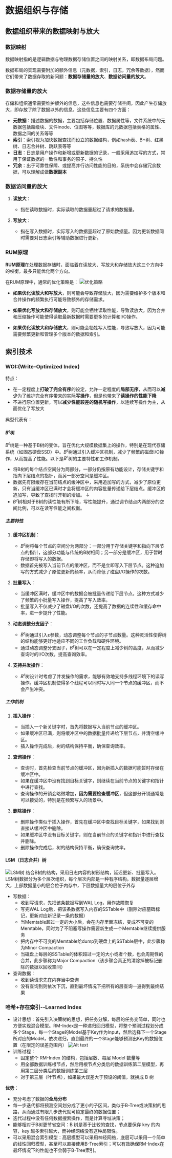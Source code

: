 # 数据组织与存储

## 数据组织带来的数据映射与放大

### 数据映射

数据映射指的是逻辑数据与物理数据存储位置之间的映射关系，即数据布局问题。

数据布局的实现需要附加的额外信息（元数据，索引，日志，冗余等数据），然而它们带来了数据存取的新问题：**数据存储量的放大**、**数据访问量的放大**。

### 数据存储量的放大

存储和组织通常需要维护额外的信息，这些信息也需要存储空间，因此产生存储放大，即存放了除了数据以外的信息。这些信息主要有四个方面：

- **元数据**：描述数据的数据，主要包括存储位置、数据属性等，文件系统中的元数据包括超级块、文件inode、位图等等，数据库的元数据包括表格的属性、数据之间的关系等等
- **索引**：索引视为加快数据查找而设立的数据结构，例如hash表、B+树、红黑树、日志合并树、跳跃表等等
- **日志**：日志是用户操作和新增或更新数据的记录，一般采用追加写的方式，常用于保证数据的一致性和事务的原子、持久性
- **冗余**：出于可靠性保障、或提高并行访问性能的目的，系统中会存储冗余数据，可以理解成做**数据副本**

### 数据访问量的放大

1. **读放大**：
   - 指在读取数据时，实际读取的数据量超过了请求的数据量。

2. **写放大**：
   - 指在写入数据时，实际写入的数据量超过了原始数据量。因为更新数据同时需要对日志索引等辅助数据进行更新。

### RUM原理

**RUM原理**在处理数据存储时，面临着在读放大、写放大和存储放大这三个方向中的权衡，最多只能优化两个方向。

在RUM原理中，通常的优化策略是：
![优化策略](../../BigDataStorage/image-1.png)

- **如果优化读放大和写放大**，则可能会导致存储放大，因为需要维护多个版本和合并操作的频繁执行可能导致额外的存储需求。
  
- **如果优化写放大和存储放大**，则可能会牺牲读取性能，导致读放大，因为合并和压缩操作可能使得读取最新数据时需要更多的计算和I/O操作。

- **如果优化读放大和存储放大**，则可能会牺牲写入性能，导致写放大，因为可能需要频繁更新和管理多个版本的数据和索引。

## 索引技术

### WOI:(Write-Optimized Index)

特点：

- 在一定程度上**打破了完全有序**的设定，允许一定程度的**局部无序**，从而可以**减少**为了维护完全有序带来的实际**写操作**，但是也带来了**读操作的性能下降**
- 不进行原位置更新，可以**减少性能较差的随机写操作**，以连续写操作为主，从而优化了写放大

典型代表有：

#### $B^\epsilon$树

$B^\epsilon$树是一种基于B树的变体，旨在优化大规模数据集上的操作，特别是在现代存储系统（如固态硬盘SSD）中。$B^\epsilon$树通过引入缓冲区机制，减少了频繁的磁盘I/O操作，从而提高了性能。以下是$B^\epsilon$树的主要特性和工作机制。

- 将B树的每个结点空间分为两部分，一部分仍按原有功能设计，存储关键字和指向下层结点的指针，而另一部分空间是缓冲区。
- 数据先有限缓存在当前结点的缓冲区中，采用追加写的方式，减少了原位更新，只有当缓冲区已满时才会将缓冲区的内容批量传递给下层结点。缓冲区的追加写，导致了查找时开销的增加。
    ↓
- $B^𝜀$树相对于B树的读性能有所下降，写性能提升，通过调节结点内两部分的空间比例，可以在读写性能之间权衡。

##### 主要特性

1. **缓冲区机制**：
   - $B^\epsilon$树将每个节点的空间分为两部分：一部分用于存储关键字和指向下层节点的指针，这部分功能与传统的B树相同；另一部分是缓冲区，用于暂时存储即将写入的数据。
   - 数据首先被写入当前节点的缓冲区，而不是立即写入下层节点。这种追加写的方式减少了原位更新的频率，从而降低了磁盘I/O操作的次数。

2. **批量写入**：
   - 当缓冲区满时，缓冲区中的数据会被批量传递给下层节点。这种方式减少了频繁的小批量写入操作，提高了写入效率。
   - 批量写入不仅减少了磁盘I/O的次数，还提高了数据的连续性和缓存命中率，进一步提升了性能。

3. **动态调整分支因子**：
   - $B^\epsilon$树通过引入ε参数，动态调整每个节点的子节点数量。这种灵活性使得树的结构能够更好地适应不同的工作负载和硬件环境。
   - 通过动态调整分支因子，$B^\epsilon$树可以在一定程度上减少树的高度，从而减少查询时的I/O次数，提高查询效率。

4. **支持并发操作**：
   - $B^\epsilon$树设计时考虑了并发操作的需求，能够有效地支持多线程环境下的读写操作。缓冲区机制使得多个线程可以同时写入同一个节点的缓冲区，而不会产生冲突。

##### 工作机制

1. **插入操作**：
   - 当插入一个新关键字时，首先将数据写入当前节点的缓冲区。
   - 如果缓冲区已满，则将缓冲区中的数据批量传递给下层节点，并清空缓冲区。
   - 插入操作完成后，树的结构保持平衡，确保查询效率。

2. **查询操作**：
   - 查询时，首先检查当前节点的缓冲区，因为新插入的数据可能暂时存储在缓冲区中。
   - 如果在缓冲区中没有找到目标关键字，则继续在当前节点的关键字和指针中进行查找。
   - 查询操作的开销会略微增加，**因为需要检查缓冲区**，但这部分开销通常是可以接受的，特别是在频繁写入的场景中。

3. **删除操作**：
   - 删除操作类似于插入操作，首先在缓冲区中查找目标关键字，如果找到则直接从缓冲区中删除。
   - 如果缓冲区中没有目标关键字，则在当前节点的关键字和指针中进行查找并删除。
   - 删除操作完成后，树的结构保持平衡，确保查询效率。

#### LSM（日志合并）树

![LSM树](../../BigDataStorage/image-5.png)
结合B树的结构，采用日志内容的树形结构，延迟更新、批量写入。LSM树数据分为多个层次组织，每个层次内部是一种有序结构。数据量逐层增大，上部数据量小的层会位于内存中，下层数据量大的层位于外存

- 写数据：
  - 收到写请求，先把该条数据写到WAL Log，用作故障恢复
  - 写完WAL Log后，把该条数据写入内存的SSTable中（删除对应墓碑标记，更新对应新记录一条的数据）
  - 当Memtable超过一定的大小后，会在内存里面冻结，变成不可变的Memtable，同时为了不阻塞写操作需要新生成一个Memtable继续提供服务
  - 把内存中不可变的Memtable给dump到硬盘上的SSTable层中，此步骤称为Minor Compaction
  - 当磁盘上每层的SSTable的体积超过一定的大小或者个数，也会周期性的合并，此步骤称为Major Compaction（该步骤会真正的清除掉被标记删除的数据以回收空间）
- 查询数据：
  - 收到读请求先在内存当中查询
  - 没有查询到则依次下沉，直到最坏情况下把所有的层查询一遍得到最终结果

### 哈希+存在索引--Learned Index

- 设计思想：首先引入决策树的思想，把任务分解，每层的任务变简单，同时也方便实现混合模型。RM-Index是一种递归回归模型，将整个预测过程划分成多个Stage，每一个Stage的Model基于Key作为Input，然后选择下一个Stage所对应的Model，依次递归，直到最终的一个Stage能够预测出Key的数据位置（在限定的误差范围内） ![Alt text](image.png)
- 训练过程：
  - 固定整个 RM-Index 的结构，包括层数、每层 Model 数量等
  - 用全部数据训练根节点，然后用根节点分类后的数据训练第二层模型，再用第二层分类后的数据训练第三层
  - 对于第三层（叶节点），如果最大误差大于预设的阈值，就换成 B 树

**优势**：

- 充分考虑了数据的**全局分布**
- 每一步迭代都将预测空间划分成了更小的子区间，类似于B-Tree或决策树的思路，从而通过有限几步迭代就可锁定最终的数据位置；
- 迭代过程中没有任何数据搜索操作，而是计算寻址决策；
- 能够相对于B树更节省空间：B 树是基于比较的查找，节点要保存 key 的内容，key 越多索引越大，而神经网络没有这种局限性。
- 可以采用混合索引模型：高层模型可以采用神经网络，底层可以采用一个简单的线性回归模型，甚至可以直接使用B-Tree索引；可以有效确保RM-Index在最坏情况下的性能也不会弱于B-Tree索引。
